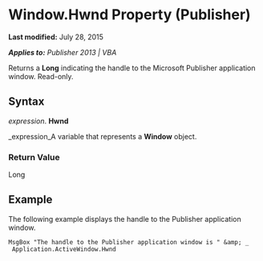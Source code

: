 
# Window.Hwnd Property (Publisher)

 **Last modified:** July 28, 2015

 _**Applies to:** Publisher 2013 | VBA_

Returns a  **Long** indicating the handle to the Microsoft Publisher application window. Read-only.


## Syntax

 _expression_. **Hwnd**

 _expression_A variable that represents a  **Window** object.


### Return Value

Long


## Example

The following example displays the handle to the Publisher application window.


```
MsgBox "The handle to the Publisher application window is " &amp; _ 
 Application.ActiveWindow.Hwnd
```


